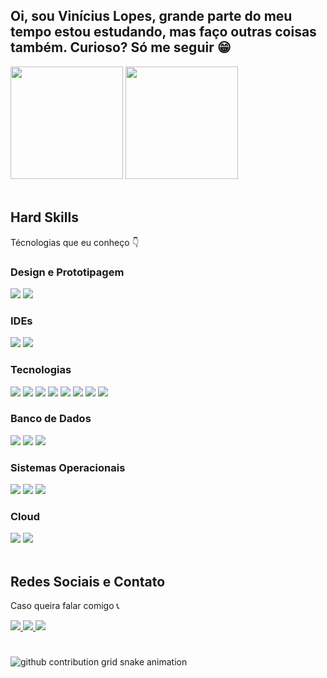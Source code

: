 ## Oi, sou Vinícius Lopes, grande parte do meu tempo estou estudando, mas faço outras coisas também. Curioso? Só me seguir 😁

<div>
  <img height="180em" src="https://github-readme-stats-kq7hf6znm-vinicioslop.vercel.app/api?username=vinicioslop&show_icons=true&&include_all_commits=true&theme=synthwave"/>
  <img height="180em" src="https://github-readme-stats-kq7hf6znm-vinicioslop.vercel.app/api/top-langs/?username=vinicioslop&layout=compact&theme=synthwave"/>
</div>

</br>

<div>
  <h2>Hard Skills</h2>
  <p>Técnologias que eu conheço 👇</p>
  
  <div>
    <h3>Design e Prototipagem</h3>
    <img src="https://img.shields.io/badge/Figma-F24E1E?style=for-the-badge&logo=figma&logoColor=white"/>
    <img src="https://img.shields.io/badge/gimp-5C5543?style=for-the-badge&logo=gimp&logoColor=white"/>
  </div>
  
  <div>
    <h3>IDEs</h3>
    <img src="https://img.shields.io/badge/Visual_Studio-5C2D91?style=for-the-badge&logo=visual%20studio&logoColor=white"/>
    <img src="https://img.shields.io/badge/Visual_Studio_Code-0078D4?style=for-the-badge&logo=visual%20studio%20code&logoColor=white"/>
  </div>
  
  <div>
    <h3>Tecnologias</h3>
    <img src="https://img.shields.io/badge/HTML5-E34F26?style=for-the-badge&logo=html5&logoColor=white"/>
    <img src="https://img.shields.io/badge/CSS3-1572B6?style=for-the-badge&logo=css3&logoColor=white"/>
    <img src="https://img.shields.io/badge/JavaScript-F7DF1E?style=for-the-badge&logo=javascript&logoColor=black"/>
    <img src="https://img.shields.io/badge/Node.js-43853D?style=for-the-badge&logo=node.js&logoColor=white"/>
    <img src="https://img.shields.io/badge/React-20232A?style=for-the-badge&logo=react&logoColor=61DAFB"/>
    <img src="https://img.shields.io/badge/.NET-5C2D91?style=for-the-badge&logo=.net&logoColor=white"/>
    <img src="https://img.shields.io/badge/C%23-239120?style=for-the-badge&logo=c-sharp&logoColor=white"/>
    <img src="https://img.shields.io/badge/GIT-E44C30?style=for-the-badge&logo=git&logoColor=white"/>
  </div>

  <div>
    <h3>Banco de Dados</h3>
    <img src="https://img.shields.io/badge/MySQL-005C84?style=for-the-badge&logo=mysql&logoColor=white"/>
    <img src="https://img.shields.io/badge/MariaDB-003545?style=for-the-badge&logo=mariadb&logoColor=white"/>
    <img src="https://img.shields.io/badge/SQLite-07405E?style=for-the-badge&logo=sqlite&logoColor=white"/>
  </div>
  
  <div>
    <h3>Sistemas Operacionais</h3>
    <img src="https://img.shields.io/badge/Windows-0078D6?style=for-the-badge&logo=windows&logoColor=white"/>
    <img src="https://img.shields.io/badge/Linux-FCC624?style=for-the-badge&logo=linux&logoColor=black"/>
    <img src="https://img.shields.io/badge/Android-3DDC84?style=for-the-badge&logo=android&logoColor=white"/>
  </div>
  
  <div>
    <h3>Cloud</h3>
    <img src="https://img.shields.io/badge/Oracle-F80000?style=for-the-badge&logo=oracle&logoColor=black"/>
    <img src="https://img.shields.io/badge/microsoft%20azure-0089D6?style=for-the-badge&logo=microsoft-azure&logoColor=white"/>
  </div>
</div>

</br>

<div>
  <h2>Redes Sociais e Contato</h2>
  <p>Caso queira falar comigo 📞</p>
  
  <a href="https://www.linkedin.com/in/viniciuslopeslima/">
    <img src="https://img.shields.io/badge/LinkedIn-0077B5?style=for-the-badge&logo=linkedin&logoColor=white"/>
  </a>
  <a href="https://www.instagram.com/viniciusl.21/">
    <img src="https://img.shields.io/badge/Instagram-E4405F?style=for-the-badge&logo=instagram&logoColor=white"/>
  </a>
  <a href="mailto: vinicioslop7@hotmail.com">
    <img src="https://img.shields.io/badge/Microsoft_Outlook-0078D4?style=for-the-badge&logo=microsoft-outlook&logoColor=white"/>
  </a>
</div>

#

<picture>
  <source
    media="(prefers-color-scheme: dark)"
    srcset="
      https://raw.githubusercontent.com/vinicioslop/snk/output/github-contribution-grid-snake-dark.svg
    "
  />
  <source
    media="(prefers-color-scheme: light)"
    srcset="
      https://raw.githubusercontent.com/vinicioslop/snk/output/github-contribution-grid-snake.svg
    "
  />
  <img
    alt="github contribution grid snake animation"
    src="https://raw.githubusercontent.com/vinicioslop/snk/output/github-contribution-grid-snake.svg"
  />
</picture>
